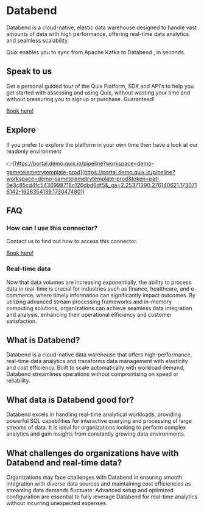 <!--[tech-name]-->
# Databend

<!--[blurb-about-tech]-->
Databend is a cloud-native, elastic data warehouse designed to handle vast amounts of data with high performance, offering real-time data analytics and seamless scalability.

Quix enables you to sync from Apache Kafka <span id="to_or_from">to</span> <span id="techname">Databend</span> , in seconds.

## Speak to us

Get a personal guided tour of the Quix Platform, SDK and API's to help you get started with assessing and using Quix, without wasting your time and without pressuring you to signup or purchase. Guaranteed!

[Book here!](https://share.hsforms.com/1iW0TmZzKQMChk0lxd_tGiw4yjw2?__hstc=175542013.19c333c2ae8002be5fbc6a17a447e442.1730474801833.1730474801833.1730716142494.2&__hssc=175542013.2.1730716142494&__hsfp=3927774151)

## Explore

If you prefer to explore the platform in your own time then have a look at our readonly environment

👉[https://portal.demo.quix.io/pipeline?workspace=demo-gametelemetrytemplate-prod](https://portal.demo.quix.io/pipeline?workspace=demo-gametelemetrytemplate-prod&token=pat-0e3c85cd4fc5436998718c120dbd6df5&_ga=2.25371390.276140621.1730716142-1628354139.1730474801)

## FAQ 

### How can I use this connector?

Contact us to find out how to access this connector.

[Book here!](https://share.hsforms.com/1iW0TmZzKQMChk0lxd_tGiw4yjw2?__hstc=175542013.19c333c2ae8002be5fbc6a17a447e442.1730474801833.1730474801833.1730716142494.2&__hssc=175542013.2.1730716142494&__hsfp=3927774151)

### Real-time data

Now that data volumes are increasing exponentially, the ability to process data in real-time is crucial for industries such as finance, healthcare, and e-commerce, where timely information can significantly impact outcomes. By utilizing advanced stream processing frameworks and in-memory computing solutions, organizations can achieve seamless data integration and analysis, enhancing their operational efficiency and customer satisfaction.

## What is <span id="techname">Databend</span>?

<!--[tech-seo-text]-->
Databend is a cloud-native data warehouse that offers high-performance, real-time data analytics and transforms data management with elasticity and cost efficiency. Built to scale automatically with workload demand, Databend streamlines operations without compromising on speed or reliability.

## What data is <span id="techname">Databend</span> good for?

<!--[tech-data-seo-text]-->
Databend excels in handling real-time analytical workloads, providing powerful SQL capabilities for interactive querying and processing of large streams of data. It is ideal for organizations looking to perform complex analytics and gain insights from constantly growing data environments.

## What challenges do organizations have with <span id="techname">Databend</span> and real-time data?

<!--[tech-challenges-seo-text]-->
Organizations may face challenges with Databend in ensuring smooth integration with diverse data sources and maintaining cost efficiencies as streaming data demands fluctuate. Advanced setup and optimized configuration are essential to fully leverage Databend for real-time analytics without incurring unexpected expenses.